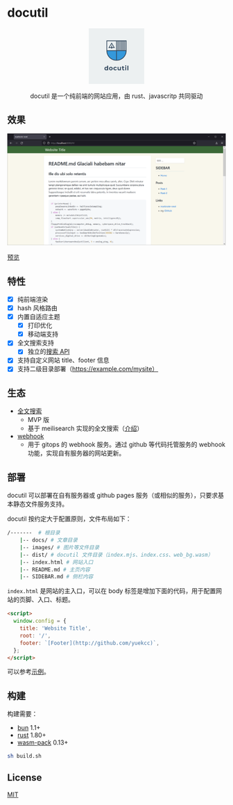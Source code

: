 # docutil

<div>
    <p align="center"><img src="./docutil-logo.png" width="128"></p>
    <p align="center">docutil 是一个纯前端的网站应用，由 rust、javascritp 共同驱动</p>
</div>

## 效果

![screenshot](./screenshot.png)

[预览](https://lambdadriver.space/)

## 特性

- [x] 纯前端渲染
- [x] hash 风格路由
- [x] 内置自适应主题
  - [x] 打印优化
  - [x] 移动端支持
- [x] 全文搜索支持
  - [x] 独立的[搜索 API](https://github.com/yuekcc/marknote-search-mvp)
- [x] 支持自定义网站 title、footer 信息
- [x] 支持二级目录部署（https://example.com/mysite）

## 生态

- [全文搜索](https://github.com/yuekcc/marknote-search-mvp)
  - MVP 版
  - 基于 meilisearch 实现的全文搜索（[介绍](https://lambdadriver.space/#/docs/202111/full-text-search-for-marknote.md)）
- [webhook](https://github.com/yuekcc/docutil-deploy-hook)
  - 用于 gitops 的 webhook 服务。通过 github 等代码托管服务的 webhook 功能，实现自有服务器的网站更新。

## 部署

docutil 可以部署在自有服务器或 github pages 服务（或相似的服务），只要求基本静态文件服务支持。

docutil 按约定大于配置原则，文件布局如下：

```sh
/-------  # 根目录
    |-- docs/ # 文章目录
    |-- images/ # 图片等文件目录
    |-- dist/ # docutil 文件目录（index.mjs、index.css、web_bg.wasm）
    |-- index.html # 网站入口
    |-- README.md # 主页内容
    |-- SIDEBAR.md # 侧栏内容
```

`index.html` 是网站的主入口，可以在 body 标签是增加下面的代码，用于配置网站的页脚、入口、标题。

```html
<script>
  window.config = {
    title: 'Website Title',
    root: '/',
    footer: `[Footer](http://github.com/yuekcc)`,
  };
</script>
```

可以参考[示例](loader/index.html)。

## 构建

构建需要：

- [bun](https://bun.sh) 1.1+
- [rust](https://www.rust-lang.org/) 1.80+
- [wasm-pack](https://rustwasm.github.io/) 0.13+

```sh
sh build.sh
```

## License

[MIT](LICENSE)

